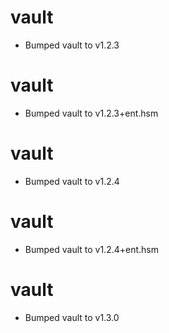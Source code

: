 
# vault

- Bumped vault to v1.2.3

# vault

- Bumped vault to v1.2.3+ent.hsm

# vault

- Bumped vault to v1.2.4

# vault

- Bumped vault to v1.2.4+ent.hsm

# vault

- Bumped vault to v1.3.0
